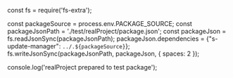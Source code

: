 const fs = require('fs-extra');

const packageSource = process.env.PACKAGE_SOURCE;
const packageJsonPath = './test/realProject/package.json';
const packageJson = fs.readJsonSync(packageJsonPath);
packageJson.dependencies = {"s-update-manager": `../.${packageSource}`};
fs.writeJsonSync(packageJsonPath, packageJson, { spaces: 2 });

console.log('realProject prepared to test package');
